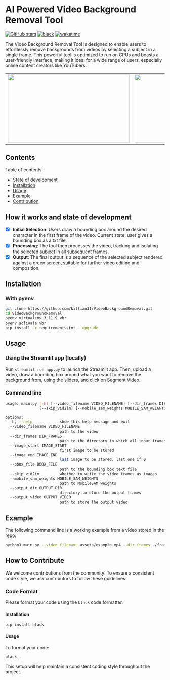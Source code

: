 # AI Powered Video Background Removal Tool

[![GitHub stars](https://img.shields.io/github/stars/killian31/VideoBackgroundRemoval.svg)](https://github.com/killian31/VideoBackgroundRemoval/stargazers)
[![black](https://github.com/killian31/VideoBackgroundRemoval/actions/workflows/github-actions-black-formatting.yml/badge.svg)](https://github.com/killian31/VideoBackgroundRemoval/actions/workflows/github-actions-black-formatting.yml)
[![wakatime](https://wakatime.com/badge/github/killian31/VideoBackgroundRemoval.svg)](https://wakatime.com/badge/github/killian31/VideoBackgroundRemoval)

The Video Background Removal Tool is designed to enable users to effortlessly remove backgrounds from videos by selecting a subject in a single frame. This powerful tool is optimized to run on CPUs and boasts a user-friendly interface, making it ideal for a wide range of users, especially online content creators like YouTubers.

<p align="center">
  <table>
    <tr>
      <td>
        <img src="assets/example.gif" width="385" height="216" />
      </td>
      <td>
        <img src="assets/output_example.gif" width="385" height="216" />
      </td>
    </tr>
  </table>
</p>

## Contents

Table of contents:

- [State of development](#how-it-works-and-state-of-development)
- [Installation](#installation)
- [Usage](#usage)
- [Example](#example)
- [Contribution](#how-to-contribute)

## How it works and state of development

- [x] **Initial Selection**: Users draw a bounding box around the desired character in the first frame of the video. Current state: user gives a bounding box as a txt file.
- [x] **Processing**: The tool then processes the video, tracking and isolating the selected subject in all subsequent frames.
- [x] **Output**: The final output is a sequence of the selected subject rendered against a green screen, suitable for further video editing and composition.

## Installation

### With pyenv

```bash
git clone https://github.com/killian31/VideoBackgroundRemoval.git
cd VideoBackgroundRemoval
pyenv virtualenv 3.11.9 vbr
pyenv activate vbr
pip install -r requirements.txt --upgrade
```

## Usage

### Using the Streamlit app (locally)

Run `streamlit run app.py` to launch the Streamlit app. Then, upload a video, draw a
bounding box around what you want to remove the background from, using the sliders,
and click on Segment Video.

### Command line

```bash
usage: main.py [-h] [--video_filename VIDEO_FILENAME] [--dir_frames DIR_FRAMES] [--image_start IMAGE_START] [--image_end IMAGE_END] [--bbox_file BBOX_FILE]
               [--skip_vid2im] [--mobile_sam_weights MOBILE_SAM_WEIGHTS] [--output_dir OUTPUT_DIR] [--output_video OUTPUT_VIDEO]

options:
  -h, --help            show this help message and exit
  --video_filename VIDEO_FILENAME
                        path to the video
  --dir_frames DIR_FRAMES
                        path to the directory in which all input frames will be stored
  --image_start IMAGE_START
                        first image to be stored
  --image_end IMAGE_END
                        last image to be stored, last one if 0
  --bbox_file BBOX_FILE
                        path to the bounding box text file
  --skip_vid2im         whether to write the video frames as images
  --mobile_sam_weights MOBILE_SAM_WEIGHTS
                        path to MobileSAM weights
  --output_dir OUTPUT_DIR
                        directory to store the output frames
  --output_video OUTPUT_VIDEO
                        path to store the output video
```

## Example

The following command line is a working example from a video stored in the repo:

```bash
python3 main.py --video_filename assets/example.mp4 --dir_frames ./frames --bbox_file bbox.txt --mobile_sam_weights models/mobile_sam.pt --output_dir output_frames --output_video output.mp4
```

## How to Contribute

We welcome contributions from the community! To ensure a consistent code style, we ask contributors to follow these guidelines:

### Code Format

Please format your code using the `black` code formatter.

#### Installation

```bash
pip install black
```

#### Usage

To format your code:

```bash
black .
```

This setup will help maintain a consistent coding style throughout the project.
